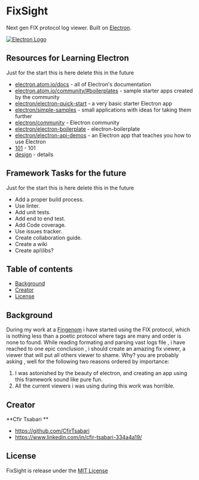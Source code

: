 # FixSight
Next gen FIX protocol log viewer.
Built on [Electron](https://electron.atom.io/).

[![Electron Logo](https://electron.atom.io/images/electron-logo.svg=100X20)](https://electron.atom.io/)

## Resources for Learning Electron
Just for the start this is here delete this in the future 

- [electron.atom.io/docs](http://electron.atom.io/docs) - all of Electron's documentation
- [electron.atom.io/community/#boilerplates](http://electron.atom.io/community/#boilerplates) - sample starter apps created by the community
- [electron/electron-quick-start](https://github.com/electron/electron-quick-start) - a very basic starter Electron app
- [electron/simple-samples](https://github.com/electron/simple-samples) - small applications with ideas for taking them further
- [electron/community](https://electron.atom.io/community/) - Electron community
- [electron/electron-boilerplate](https://github.com/szwacz/electron-boilerplate) - electron-boilerplate
- [electron/electron-api-demos](https://github.com/electron/electron-api-demos) - an Electron app that teaches you how to use Electron
- [101](https://scotch.io/tutorials/creating-desktop-applications-with-angularjs-and-github-electron) - 101
- [design](https://github.com/ilyavorobiev/atom-docs/blob/master/atom-shell/Architecture.md) - details
## Framework Tasks for the future 
Just for the start this is here delete this in the future 
- Add a proper build process.
- Use linter.
- Add unit tests.
- Add end to end test.
- Add Code coverage.
- Use issues tracker.
- Create collaboration guide.
- Create a wiki
- Create api\libs?


## Table of contents
- [Background](#background)
- [Creator](#creator)
- [License](#license)
## Background
During my work at a [Fingenom](https://www.linkedin.com/company-beta/3315906/) i have started using the FIX protocol, which is nothing less than a poetic protocol where tags are many and order is none to found.
While reading formating and parsing vast logs file , i have reached to one epic conclusion , i should create an amazing fix viewer, a viewer that will put all others viewer to shame.
Why? you are probably asking , well for the following two reasons ordered by importance:
1. I was astonished by the beauty of electron, and creating an app using this framework sound like pure fun.
2. All the current viewers i was using during this work was horrible.
## Creator
**Cfir Tsabari **
- <https://github.com/CfirTsabari>
- <https://www.linkedin.com/in/cfir-tsabari-334a4a19/>
## License
FixSight is release under the [MIT License](LICENSE.md)
